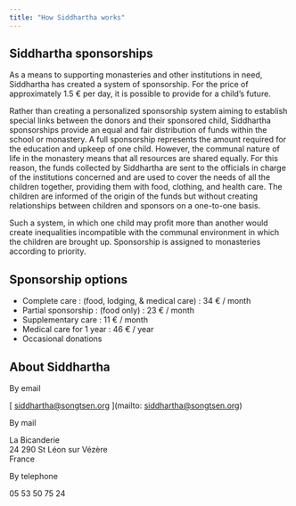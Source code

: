 ```yaml
---
title: "How Siddhartha works"
---
```


##  Siddhartha sponsorships 

As a means to supporting monasteries and other institutions in need, Siddhartha has created a system of sponsorship. For the price of approximately 1.5 € per day, it is possible to provide for a child’s future. 

Rather than creating a personalized sponsorship system aiming to establish special links between the donors and their sponsored child, Siddhartha sponsorships provide an equal and fair distribution of funds within the school or monastery. A full sponsorship represents the amount required for the education and upkeep of one child. However, the communal nature of life in the monastery means that all resources are shared equally. For this reason, the funds collected by Siddhartha are sent to the officials in charge of the institutions concerned and are used to cover the needs of all the children together, providing them with food, clothing, and health care. The children are informed of the origin of the funds but without creating relationships between children and sponsors on a one-to-one basis. 

Such a system, in which one child may profit more than another would create inequalities incompatible with the communal environment in which the children are brought up. Sponsorship is assigned to monasteries according to priority. 

##  Sponsorship options 

  * Complete care : (food, lodging, & medical care) : 34 € / month 
  * Partial sponsorship : (food only) : 23 € / month 
  * Supplementary care : 11 € / month 
  * Medical care for 1 year : 46 € / year 
  * Occasional donations 

##  About Siddhartha 

By email 

[ siddhartha@songtsen.org ](mailto: siddhartha@songtsen.org)

By mail 

La Bicanderie   
24 290 St Léon sur Vézère   
France 

By telephone 

05 53 50 75 24 
